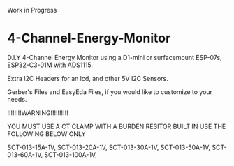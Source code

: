 Work in Progress 

# 4-Channel-Energy-Monitor
D.I.Y 4-Channel Energy Monitor using a D1-mini or surfacemount ESP-07s, 
ESP32-C3-01M with ADS1115.

Extra I2C Headers for an lcd, and other 5V I2C Sensors.

Gerber's Files and EasyEda Files, if you would like to customize to your needs. 

!!!!!!!!WARNING!!!!!!!!!!

YOU MUST USE A CT CLAMP WITH A BURDEN RESITOR BUILT IN USE THE FOLLOWING BELOW ONLY

SCT-013-15A-1V, SCT-013-20A-1V, SCT-013-30A-1V, SCT-013-50A-1V, SCT-013-60A-1V, SCT-013-100A-1V,
